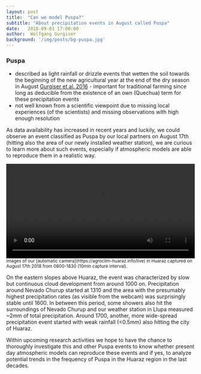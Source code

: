 ```yaml
---
layout: post
title:  "Can we model Puspa?"
subtitle: "About precipitation events in August called Puspa"
date:   2018-09-01 17:00:00
author:  Wolfgang Gurgiser
background: '/img/posts/bg-puspa.jpg'
---
```


### Puspa
- described as light rainfall or drizzle events that wetten the soil towards the beginning of the new agricultural year at the end of the dry season in August [Gurgiser et al. 2016](https://www.earth-syst-dynam.net/7/499/2016/esd-7-499-2016.html) - important for traditional farming since long as deducible from the existence of an own (Quechua) term for these precipitation events
- not well known from a scientific viewpoint due to missing local experiences (of the scientists) and missing observations with high enough resolution

As data availability has increased in recent years and luckily, we could observe an event classified as Puspa by our local partners on August 17th (hitting also the area of our newly installed weather station), we are curious to learn more about such events, especially if atmospheric models are able to reproduce them in a realistic way.

<div class="myvideo">
   <video  style="display:block; width:100%; height:auto;" autoplay controls loop="loop">
       <source src="/video/PuspaTimelapse17082018.mp4" type="video/mp4" />
       <source src="/video/PuspaTimelapse17082018.ogv" type="video/ogg" />
       <source src="/video/PuspaTimelapse17082018.webm"  type="video/webm"  />
   </video>
   <small> Images of our [automatic camera](https://agroclim-huaraz.info/live) in Huaraz captured on August 17th 2018 from 0800-1830 (10min capture interval). </small>
</div>

On the eastern slopes above Huaraz, the event was characterized by slow but continuous cloud development from around 1000 on. Precipitation around Nevado Churup started at 1310 and the area with the presumably highest precipitation rates (as visible from the webcam) was surprisingly stable until 1600. In between this period, some showers also hit the surroundings of Nevado Churup and our weather station in Llupa measured ~2mm of total precipitation. Around 1700, another, more wide-spread precipitation event started with weak rainfall (<0.5mm) also hitting the city of Huaraz.

Within upcoming research activities we hope to have the chance to thoroughly investigate this and other Puspa events to know whether present day atmospheric models can reproduce these events and if yes, to analyze potential trends in the frequency of Puspa in the Huaraz region in the last decades.
